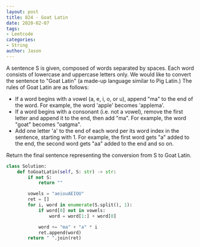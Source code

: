 ```yaml
---
layout: post
title: 824 - Goat Latin
date: 2020-02-07
tags:
- Leetcode
categories:
- String
author: Jason
---
```

A sentence S is given, composed of words separated by spaces. Each word consists of lowercase and uppercase letters only. We would like to convert the sentence to "Goat Latin" (a made-up language similar to Pig Latin.) The rules of Goat Latin are as follows:

* If a word begins with a vowel (a, e, i, o, or u), append "ma" to the end of the word. For example, the word 'apple' becomes 'applema'.
* If a word begins with a consonant (i.e. not a vowel), remove the first letter and append it to the end, then add "ma". For example, the word "goat" becomes "oatgma".
* Add one letter 'a' to the end of each word per its word index in the sentence, starting with 1. For example, the first word gets "a" added to the end, the second word gets "aa" added to the end and so on.

Return the final sentence representing the conversion from S to Goat Latin.

```python
class Solution:
    def toGoatLatin(self, S: str) -> str:
        if not S:
            return ""

        vowels = "aeiouAEIOU"
        ret = []
        for i, word in enumerate(S.split(), 1):
            if word[0] not in vowels:
                word = word[1:] + word[0]

            word += "ma" + "a" * i
            ret.append(word)
        return " ".join(ret)
```
